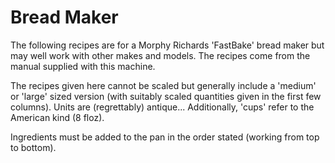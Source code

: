 Bread Maker
===========

The following recipes are for a Morphy Richards 'FastBake' bread maker but may
well work with other makes and models. The recipes come from the manual
supplied with this machine.

The recipes given here cannot be scaled but generally include a 'medium' or
'large' sized version (with suitably scaled quantities given in the first few
columns). Units are (regrettably) antique... Additionally, 'cups' refer to the
American kind (8 floz).

Ingredients must be added to the pan in the order stated (working from top to
bottom).
